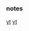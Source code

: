 ### notes
[yt](https://www.youtube.com/watch?v=EW7m2WIvFgQ)
[yt](https://www.youtube.com/watch?v=IyRUn0GocEc)
